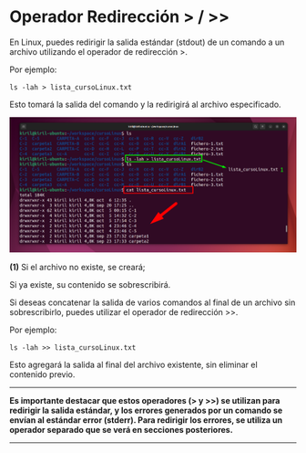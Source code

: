 # Operador Redirección > / >>

En Linux, puedes redirigir la salida estándar (stdout) de un comando a un archivo utilizando el operador de redirección >. 

Por ejemplo:

```shel
ls -lah > lista_cursoLinux.txt
```

Esto tomará la salida del comando y la redirigirá al archivo especificado.

![operador Redireccion](/img/702-operador-redireccion.png)

**(1)** Si el archivo no existe, se creará; 

Si ya existe, su contenido se sobrescribirá.

Si deseas concatenar la salida de varios comandos al final de un archivo sin sobrescribirlo, puedes utilizar el operador de redirección >>. 

Por ejemplo:

```shel
ls -lah >> lista_cursoLinux.txt
```

Esto agregará la salida al final del archivo existente, sin eliminar el contenido previo.

***
**Es importante destacar que estos operadores (> y >>) se utilizan para redirigir la salida estándar, y los errores generados por un comando se envían al estándar error (stderr). Para redirigir los errores, se utiliza un operador separado que se verá en secciones posteriores.**
***


